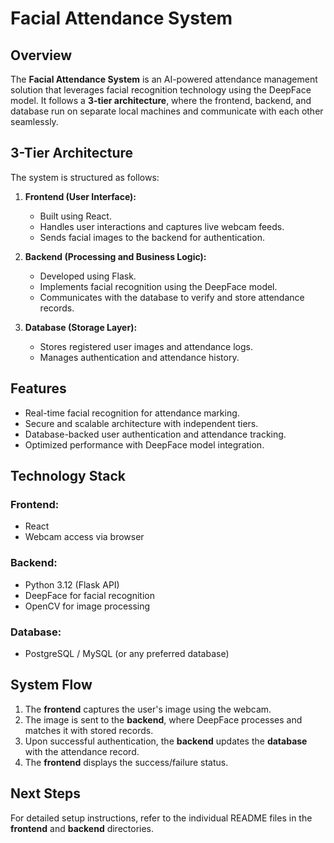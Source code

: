 # Facial Attendance System

## Overview
The **Facial Attendance System** is an AI-powered attendance management solution that leverages facial recognition technology using the DeepFace model. It follows a **3-tier architecture**, where the frontend, backend, and database run on separate local machines and communicate with each other seamlessly.

## 3-Tier Architecture
The system is structured as follows:

1. **Frontend (User Interface):**
   - Built using React.
   - Handles user interactions and captures live webcam feeds.
   - Sends facial images to the backend for authentication.

2. **Backend (Processing and Business Logic):**
   - Developed using Flask.
   - Implements facial recognition using the DeepFace model.
   - Communicates with the database to verify and store attendance records.

3. **Database (Storage Layer):**
   - Stores registered user images and attendance logs.
   - Manages authentication and attendance history.

## Features
- Real-time facial recognition for attendance marking.
- Secure and scalable architecture with independent tiers.
- Database-backed user authentication and attendance tracking.
- Optimized performance with DeepFace model integration.

## Technology Stack
### Frontend:
- React
- Webcam access via browser

### Backend:
- Python 3.12 (Flask API)
- DeepFace for facial recognition
- OpenCV for image processing

### Database:
- PostgreSQL / MySQL (or any preferred database)

## System Flow
1. The **frontend** captures the user's image using the webcam.
2. The image is sent to the **backend**, where DeepFace processes and matches it with stored records.
3. Upon successful authentication, the **backend** updates the **database** with the attendance record.
4. The **frontend** displays the success/failure status.

## Next Steps
For detailed setup instructions, refer to the individual README files in the **frontend** and **backend** directories.

